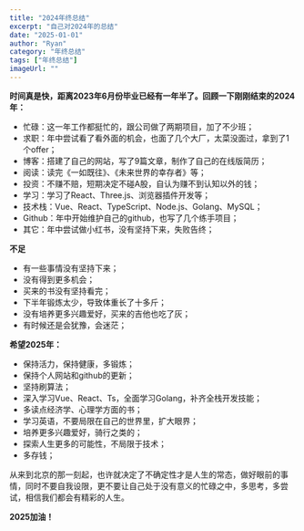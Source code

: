 ```yaml
---
title: "2024年终总结"
excerpt: "自己对2024年的总结"
date: "2025-01-01"
author: "Ryan"
category: "年终总结"
tags: ["年终总结"]
imageUrl: ""
---
```


**时间真是快，距离2023年6月份毕业已经有一年半了。回顾一下刚刚结束的2024年：**
* 忙碌：这一年工作都挺忙的，跟公司做了两期项目，加了不少班；
* 求职：年中尝试看了看外面的机会，也面了几个大厂，太菜没面过，拿到了1个offer；
* 博客：搭建了自己的网站，写了9篇文章，制作了自己的在线版简历；
* 阅读：读完《一如既往》、《未来世界的幸存者》等；
* 投资：不赚不赔，短期决定不碰A股，自认为赚不到认知以外的钱；
* 学习：学习了React、Three.js、浏览器插件开发等；
* 技术栈：Vue、React、TypeScript、Node.js、Golang、MySQL；
* Github：年中开始维护自己的github，也写了几个练手项目；
* 其它：年中尝试做小红书，没有坚持下来，失败告终；

**不足**
* 有一些事情没有坚持下来；
* 没有得到更多机会；
* 买来的书没有坚持看完；
* 下半年锻炼太少，导致体重长了十多斤；
* 没有培养更多兴趣爱好，买来的吉他也吃了灰；
* 有时候还是会犹豫，会迷茫；

**希望2025年：**
* 保持活力，保持健康，多锻炼；
* 保持个人网站和github的更新；
* 坚持刷算法；
* 深入学习Vue、React、Ts，全面学习Golang，补齐全栈开发技能；
* 多读点经济学、心理学方面的书；
* 学习英语，不要局限在自己的世界里，扩大眼界；
* 培养更多兴趣爱好，骑行之类的；
* 探索人生更多的可能性，不局限于技术；
* 多存钱；


从来到北京的那一刻起，也许就决定了不确定性才是人生的常态，做好眼前的事情，同时不要自我设限，更不要让自己处于没有意义的忙碌之中，多思考，多尝试，相信我们都会有精彩的人生。

**2025加油！**